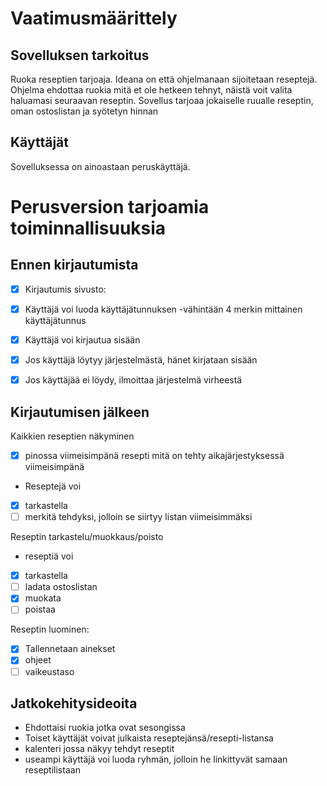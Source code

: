 # Vaatimusmäärittely

## Sovelluksen tarkoitus
Ruoka reseptien tarjoaja. Ideana on että ohjelmanaan sijoitetaan reseptejä. Ohjelma ehdottaa ruokia mitä et ole hetkeen tehnyt, näistä voit valita haluamasi seuraavan reseptin. Sovellus tarjoaa jokaiselle ruualle reseptin, oman ostoslistan ja syötetyn hinnan

## Käyttäjät
Sovelluksessa on ainoastaan peruskäyttäjä.

# Perusversion tarjoamia toiminnallisuuksia
## Ennen kirjautumista
* [x] Kirjautumis sivusto:
* [x] Käyttäjä voi luoda käyttäjätunnuksen
-vähintään 4 merkin mittainen käyttäjätunnus

* [x] Käyttäjä voi kirjautua sisään
* [x] Jos käyttäjä löytyy järjestelmästä, hänet kirjataan sisään
* [x] Jos käyttäjää ei löydy, ilmoittaa järjestelmä virheestä

## Kirjautumisen jälkeen
Kaikkien reseptien näkyminen
* [x] pinossa viimeisimpänä resepti mitä on tehty aikajärjestyksessä viimeisimpänä
* Reseptejä voi 
* [x] tarkastella 
* [ ] merkitä tehdyksi, jolloin se siirtyy listan viimeisimmäksi

Reseptin tarkastelu/muokkaus/poisto
* reseptiä voi
* [X]  tarkastella 
* [ ] ladata ostoslistan
* [X] muokata
* [ ] poistaa

Reseptin luominen:
* [x] Tallennetaan ainekset
* [x] ohjeet
* [ ] vaikeustaso

## Jatkokehitysideoita
- Ehdottaisi ruokia jotka ovat sesongissa
- Toiset käyttäjät voivat julkaista reseptejänsä/resepti-listansa
- kalenteri jossa näkyy tehdyt reseptit
- useampi käyttäjä voi luoda ryhmän, jolloin he linkittyvät samaan reseptilistaan
